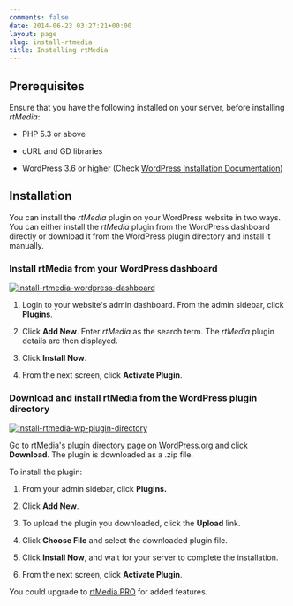 ```yaml
---
comments: false
date: 2014-06-23 03:27:21+00:00
layout: page
slug: install-rtmedia
title: Installing rtMedia
---
```


## Prerequisites

Ensure that you have the following installed on your server, before installing *rtMedia*:

* PHP 5.3 or above

* cURL and GD libraries

* WordPress 3.6 or higher (Check [WordPress Installation Documentation](https://codex.wordpress.org/Installing_WordPress))

## Installation

You can install the *rtMedia* plugin on your WordPress website in two ways. You can either install the *rtMedia* plugin from the WordPress dashboard directly or download it from the WordPress plugin directory and install it manually.


### Install rtMedia from your WordPress dashboard


[![install-rtmedia-wordpress-dashboard](http://docs.rtcamp.com/wp-content/uploads/2014/06/install-rtmedia-wordpress-dashboard.png)](http://docs.rtcamp.com/wp-content/uploads/2014/06/install-rtmedia-wordpress-dashboard.png)



	
  1. Login to your website's admin dashboard. From the admin sidebar, click **Plugins**.

	
  2. Click **Add New**. Enter *rtMedia* as the search term. The *rtMedia* plugin details are then displayed.

	
  3. Click **Install Now**.

	
  4. From the next screen, click **Activate Plugin**.




### Download and install rtMedia from the WordPress plugin directory


[![install-rtmedia-wp-plugin-directory](http://docs.rtcamp.com/wp-content/uploads/2014/06/install-rtmedia-wp-plugin-directory.png)](http://docs.rtcamp.com/wp-content/uploads/2014/06/install-rtmedia-wp-plugin-directory.png)

Go to [rtMedia's plugin directory page on WordPress.org](http://wordpress.org/plugins/buddypress-media/) and click **Download**. The plugin is downloaded as a .zip file.

To install the plugin:

	
  1. From your admin sidebar, click **Plugins.**

	
  2. Click **Add New**.

	
  3. To upload the plugin you downloaded, click the **Upload** link.

	
  4. Click **Choose File** and select the downloaded plugin file.

	
  5. Click **Install Now**, and wait for your server to complete the installation.
  
  6. From the next screen, click **Activate Plugin**.


You could upgrade to [rtMedia PRO](https://rtcamp.com/store/rtmedia-pro/) for added features.
